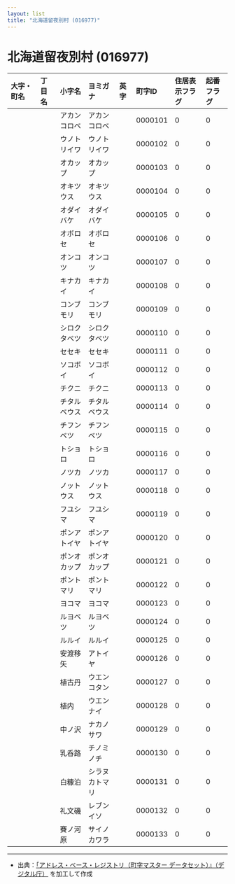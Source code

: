 ```yaml
---
layout: list
title: "北海道留夜別村 (016977)"
---
```


# 北海道留夜別村 (016977)

| 大字・町名 | 丁目名 | 小字名 | ヨミガナ | 英字 | 町字ID | 住居表示フラグ | 起番フラグ |
|:---|:---|:---|:---|:---|:---|:---|:---|
|  |  | アカンコロベ |   アカンコロベ |  | 0000101 | 0 | 0 |
|  |  | ウノトリイワ |   ウノトリイワ |  | 0000102 | 0 | 0 |
|  |  | オカップ |   オカップ |  | 0000103 | 0 | 0 |
|  |  | オキツウス |   オキツウス |  | 0000104 | 0 | 0 |
|  |  | オダイバケ |   オダイバケ |  | 0000105 | 0 | 0 |
|  |  | オボロセ |   オボロセ |  | 0000106 | 0 | 0 |
|  |  | オンコツ |   オンコツ |  | 0000107 | 0 | 0 |
|  |  | キナカイ |   キナカイ |  | 0000108 | 0 | 0 |
|  |  | コンブモリ |   コンブモリ |  | 0000109 | 0 | 0 |
|  |  | シロクタベツ |   シロクタベツ |  | 0000110 | 0 | 0 |
|  |  | セセキ |   セセキ |  | 0000111 | 0 | 0 |
|  |  | ソコボイ |   ソコボイ |  | 0000112 | 0 | 0 |
|  |  | チクニ |   チクニ |  | 0000113 | 0 | 0 |
|  |  | チタルベウス |   チタルベウス |  | 0000114 | 0 | 0 |
|  |  | チフンベツ |   チフンベツ |  | 0000115 | 0 | 0 |
|  |  | トショロ |   トショロ |  | 0000116 | 0 | 0 |
|  |  | ノツカ |   ノツカ |  | 0000117 | 0 | 0 |
|  |  | ノットウス |   ノットウス |  | 0000118 | 0 | 0 |
|  |  | フユシマ |   フユシマ |  | 0000119 | 0 | 0 |
|  |  | ポンアトイヤ |   ポンアトイヤ |  | 0000120 | 0 | 0 |
|  |  | ポンオカップ |   ポンオカップ |  | 0000121 | 0 | 0 |
|  |  | ポントマリ |   ポントマリ |  | 0000122 | 0 | 0 |
|  |  | ヨコマ |   ヨコマ |  | 0000123 | 0 | 0 |
|  |  | ルヨベツ |   ルヨベツ |  | 0000124 | 0 | 0 |
|  |  | ルルイ |   ルルイ |  | 0000125 | 0 | 0 |
|  |  | 安渡移矢 |   アトイヤ |  | 0000126 | 0 | 0 |
|  |  | 植古丹 |   ウエンコタン |  | 0000127 | 0 | 0 |
|  |  | 植内 |   ウエンナイ |  | 0000128 | 0 | 0 |
|  |  | 中ノ沢 |   ナカノサワ |  | 0000129 | 0 | 0 |
|  |  | 乳呑路 |   チノミノチ |  | 0000130 | 0 | 0 |
|  |  | 白糠泊 |   シラヌカトマリ |  | 0000131 | 0 | 0 |
|  |  | 礼文磯 |   レブンイソ |  | 0000132 | 0 | 0 |
|  |  | 賽ノ河原 |   サイノカワラ |  | 0000133 | 0 | 0 |

---

- 出典：[「アドレス・ベース・レジストリ（町字マスター データセット）』（デジタル庁）](https://www.digital.go.jp/policies/base_registry_address/) を加工して作成